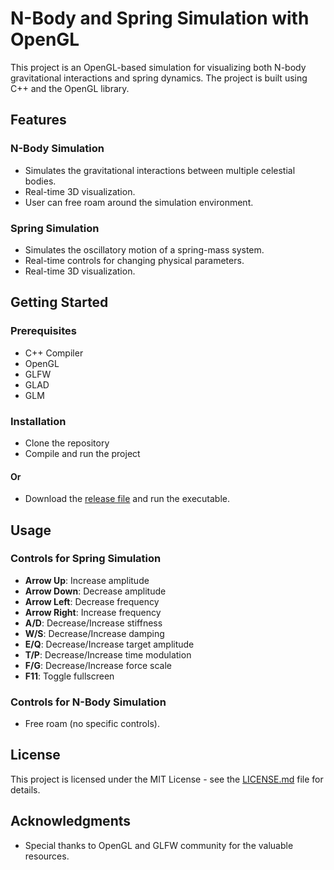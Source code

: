 # N-Body and Spring Simulation with OpenGL

This project is an OpenGL-based simulation for visualizing both N-body gravitational interactions and spring dynamics. The project is built using C++ and the OpenGL library.

## Features

### N-Body Simulation

- Simulates the gravitational interactions between multiple celestial bodies.
- Real-time 3D visualization.
- User can free roam around the simulation environment.

### Spring Simulation

- Simulates the oscillatory motion of a spring-mass system.
- Real-time controls for changing physical parameters.
- Real-time 3D visualization.

## Getting Started

### Prerequisites

- C++ Compiler
- OpenGL
- GLFW
- GLAD
- GLM

### Installation

- Clone the repository
- Compile and run the project

#### Or

- Download the [release file](https://github.com/raviadi12/OpenGL-Physics-Simulation/releases/tag/Relaeased) and run the executable.

## Usage

### Controls for Spring Simulation

- **Arrow Up**: Increase amplitude
- **Arrow Down**: Decrease amplitude
- **Arrow Left**: Decrease frequency
- **Arrow Right**: Increase frequency
- **A/D**: Decrease/Increase stiffness
- **W/S**: Decrease/Increase damping
- **E/Q**: Decrease/Increase target amplitude
- **T/P**: Decrease/Increase time modulation
- **F/G**: Decrease/Increase force scale
- **F11**: Toggle fullscreen

### Controls for N-Body Simulation

- Free roam (no specific controls).

## License

This project is licensed under the MIT License - see the [LICENSE.md](LICENSE.md) file for details.

## Acknowledgments

- Special thanks to OpenGL and GLFW community for the valuable resources.
